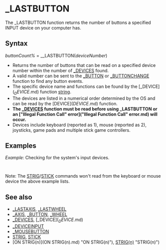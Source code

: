 # _LASTBUTTON

The _LASTBUTTON function returns the number of buttons a specified INPUT device on your computer has.

  

## Syntax

*buttonCount%* = __LASTBUTTON(*deviceNumber*)
  

* Returns the number of buttons that can be read on a specified device number within the number of [_DEVICES](_DEVICES.md) found.
* A valid number can be sent to the [_BUTTON](_BUTTON.md) or [_BUTTONCHANGE](_BUTTONCHANGE.md) function to find any button events.
* The specific device name and functions can be found by the [_DEVICE$](_DEVICE$.md) function [string](string.md).
* The devices are listed in a numerical order determined by the OS and can be read by the [DEVICE$](DEVICE$.md) function.
* **The [_DEVICES](_DEVICES.md) function must be read before using _LASTBUTTON or an ["Illegal Function Call" error]("Illegal Function Call" error.md) will occur.**
* Devices include keyboard (reported as 1), mouse (reported as 2), joysticks, game pads and multiple stick game controllers.

  

## Examples

*Example:* Checking for the system's input devices.

``` devices = [_DEVICES](_DEVICES.md)  'MUST be read in order for other 2 device functions to work! PRINT "Number of input devices found ="; devices FOR i = 1 TO devices   PRINT [_DEVICE$](_DEVICE$.md)(i)   PRINT "Buttons:"; _LASTBUTTON(i) NEXT  
```

``` Number of input devices found = 2 [KEYBOARD][BUTTON] Buttons: 512 [MOUSE][BUTTON][AXIS][WHEEL] Buttons: 3  
```

Note: The [STRIG](STRIG.md)/[STICK](STICK.md) commands won't read from the keyboard or mouse device the above example lists.
  

## See also

* [_LASTAXIS](_LASTAXIS.md), [_LASTWHEEL](_LASTWHEEL.md)
* [_AXIS](_AXIS.md), [_BUTTON](_BUTTON.md), [_WHEEL](_WHEEL.md)
* [_DEVICES](_DEVICES.md), [_DEVICE$](_DEVICE$.md)
* [_DEVICEINPUT](_DEVICEINPUT.md)
* [_MOUSEBUTTON](_MOUSEBUTTON.md)
* [STRIG](STRIG.md), [STICK](STICK.md)
* [ON STRIG(n)](ON STRIG(n).md) "ON STRIG(n)"), [STRIG(n)](STRIG(n).md) "STRIG(n)")

  
